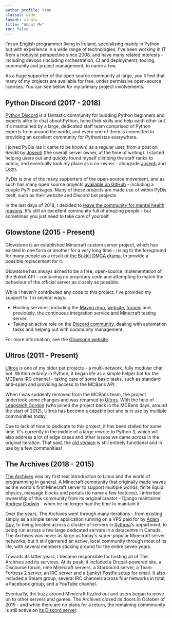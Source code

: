 ```yaml
---
author_profile: true
classes: wide
layout: single
title: "About Me"
toc: false
---
```


I'm an English programmer living in Ireland, specialising mainly in Python but with experience
in a wide range of technologies. I've been working in IT from a hobbyist perspective since 2008,
and have many related interests - including devops (including orchestration, CI and deployment), 
tooling, community and project management, to name a few.

As a huge supporter of the open source community at large, you'll find that many of my projects 
are available for free, under permissive open-source licenses. You can see below for my primary 
project involvements.

## Python Discord (2017 - 2018)

[Python Discord](https://pythondiscord.com) is a fantastic community for budding Python beginners
and experts alike to chat about Python, hone their skills and help each other out. It's maintained
by a large, dedicated staff team comprised of Python experts from around the world, and every one
of them is committed to providing an excellent community for Pythonistas everywhere.

I joined PyDis (as it came to be known) as a regular user, from a post on Reddit by 
[Joseph](https://github.com/jos-b)  (the overall server owner, at the time of writing). I started 
helping users out and quickly found myself climbing the staff ranks to admin, and eventually took 
my place as a co-owner - alongside [Joseph](https://github.com/jos-b) and 
[Leon](https://github.com/heavysaturn).

PyDis is one of the many supporters of the open-source movement, and as such has many open source 
projects [available on GitHub](https://github.com/python-discord) - including a couple PyPi packages. 
Many of these projects are made use of within PyDis itself, such as their website and Discord bot 
projects.

In the last days of 2018, I decided to 
[leave the community for mental health reasons](/posts/why-is-your-name-white-gdude/). It's still an 
excellent community full of amazing people - but sometimes you just need to take care of yourself.

## Glowstone (2015 - Present)

Glowstone is an established Minecraft custom server project, which has existed in one form or another for
a very long time - rising to the foreground for many people as a result of 
[the Bukkit DMCA drama](https://www.spigotmc.org/threads/dmcad.28536/), to provide a possible replacement
for it.

Glowstone has always aimed to be a free, open-source implementation of the Bukkit API - containing no
propritary code and attempting to match the behaviour of the official server as closely as possible.

While I haven't contributed any code to this project, I've provided my support to it in several ways:

* Hosting services, including the [Maven repo](https://repo.glowstone.net/), 
  [website](https://glowstone.net/), [forums](https://forums.glowstone.net/) and, previously, the 
  continuous integration service and Minecraft testing server.
* Taking an active role on the [Discord community](https://discord.gg/TFJqhsC), dealing with automation
  tasks and helping out with community management.

For more information, see the [Glowsone website](https://glowstone.net/).

## Ultros (2011 - Present)

[Ultros](https://ultros.io) is one of my older pet projects - a multi-network, fully modular chat bot. 
Written entirely in Python, it began life as a simple helper bot for the MCBans IRC channel - taking 
care of some basic tasks, such as standard anti-spam and providing access to the MCBans API.

When I was suddenly removed from the MCBans team, the project undertook some changes and was renamed to
[Ultros](https://ultros.io). With the help of [Leagsaidh Gordon](https://www.rakiru.com/) (who joined the
project back in the MCBans days, around the start of 2012), Ultros has become a capable bot and is in use
by multiple communities today.

Due to lack of time to dedicate to this project, it has been stalled for some time. It's currently in the
middle of a large rewrite to Python 3, which will also address a lot of edge cases and other issues we came
across in the original iteration. That said, the [old version](https://github.com/UltrosBot/Ultros) is still
entirely functional and in use by a few communities!

## The Archives (2018 - 2015)

[The Archives](https://archivesmc.com) was my first real introduction to Linux and the world of programming in
general. A Minecraft community that originally made waves as the world's first Minecraft server to support
multiple worlds, finite liquid physics, message blocks and portals (to name a few features), I inherited
ownership of this community from its original creator - Django maintainer 
[Andrew Godwin](http://www.aeracode.org/) - when he no longer had the time to maintain it.

Over the years, The Archives went through many iterations - from existing simply as a simple server application
running on a VPS paid for by [Adam Guy](https://github.com/Adam01), to being located across a cluster of servers
in [Aythrea](https://twitter.com/aythrea)'s appartment, to being run across a few large dedicated servers in a
datacentre in Canada. The Archives was never as large as today's super-popular Minecraft server networks, but it
still garnered an active, local community through most of its life, with several members sticking around for the
entire seven years.

Towards its latter years, I became responsible for hosting all of The Archives and its services. At its peak, it
included a Drupal-powered site, a Discourse forum, nine Minecraft servers, a Starbound server, a Team Fortress 2
server, an IRC server and a (janky) Postfix setup for email. It also included a Steam group, several IRC channels
across four networks in total, a Facebook group, and a YouTube channel.

Eventually, the buzz around Minecraft fizzled out and users began to move on to other servers and games. The
Archives closed its doors in October of 2015 - and while there are no plans for a return, the remaining commmunity
is still active on [its Discord server](https://discord.gg/jaDdt9p).